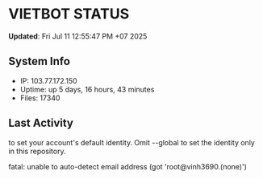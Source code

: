 # VIETBOT STATUS
**Updated**: Fri Jul 11 12:55:47 PM +07 2025

## System Info
- IP: 103.77.172.150
- Uptime: up 5 days, 16 hours, 43 minutes
- Files: 17340

## Last Activity

to set your account's default identity.
Omit --global to set the identity only in this repository.

fatal: unable to auto-detect email address (got 'root@vinh3690.(none)')

